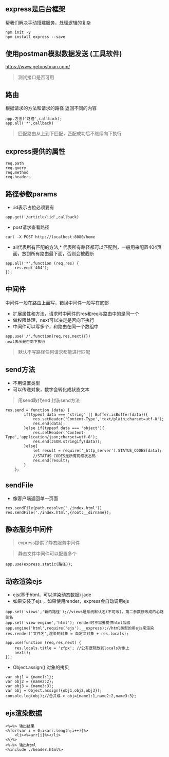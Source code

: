 ## express是后台框架
帮我们解决手动搭建服务，处理逻辑的复杂

```
npm init -y
npm install express --save  
```

## 使用postman模拟数据发送 (工具软件) 
https://www.getpostman.com/

> 测试接口是否可用

## 路由
根据请求的方法和请求的路径 返回不同的内容

```
app.方法('路径',callback);
app.all('*',callback)
```

> 匹配路由从上到下匹配，匹配成功后不继续向下执行

## express提供的属性
```
req.path
req.query
req.method
req.headers
```

## 路径参数params
- :id表示占位必须要有
```
app.get('/article/:id',callback)
```
- post请求查看路径
```
curl -X POST http://localhost:8080/home
```
- all代表所有匹配的方法,* 代表所有路径都可以匹配到，一般用来配置404页面，放到所有路由最下面，否则会被截断
```
app.all('*',function (req,res) {
    res.end('404');
});
```

## 中间件
中间件一般在路由上面写，错误中间件一般写在底部

- 扩展属性和方法，请求时中间件的res和req与路由中的是同一个
- 做权限处理，next可以决定是否向下执行
- 中间件可以写多个，和路由在同一个数组中
```
app.use('/',function(req,res,next){})
next表示是否向下执行
```

> 默认不写路径任何请求都能进行匹配

## send方法
- 不用设置类型
- 可以传递对象，数字会转化成状态文本

> 用send取代end
> 封装send方法
```
res.send = function (data) { 
        if(typeof data === 'string' || Buffer.isBuffer(data)){
            res.setHeader('Content-Type','text/plain;charset=utf-8');
            res.end(data);
        }else if(typeof data === 'object'){
            res.setHeader('Content-Type','application/json;charset=utf-8');
            res.end(JSON.stringify(data));
        }else{
            let result = require('_http_server').STATUS_CODES[data];
            //STATUS_CODES是所有网络状态码
            res.end(result);
        }
    };
```

## sendFile
- 像客户端返回单一页面
```
res.sendFile(path.resolve('./index.html'))
res.sendFile('./index.html',{root:__dirname});
```
## 静态服务中间件
> express提供了静态服务中间件

> 静态文件中间件可以配置多个

```
app.use(express.static(路径));
```

## 动态渲染ejs
- ejs(基于html，可以渲染动态数据) jade
- 如果安装了ejs ，如果使用render，express会自动调用ejs

```
app.set('views','新的路径');//views是系统默认名(不可改)，第二参数修改成的心路径名
app.set('view engine','html'); render时不需要提供html后缀
app.engine('html',require('ejs').__express);//html类型的用ejs来渲染
res.render('文件名',渲染的对象 = 自定义对象 + res.locals);
```

```//共有逻辑设置
app.use(function (req,res,next) {
    res.locals.title = 'zfpx'; //公有逻辑放到locals对象上
    next();
});
```

- Object.assign() 对象的拷贝

```
var obj1 = {name1:1};
var obj2 = {name2:2};
var obj3 = {name3:3};
var obj = Object.assign({obj1,obj2,obj3});
console.log(obj);//合并成-> obj={name1:1,name2:2,name3:3};
```

## ejs渲染数据
```
<%=%> 输出结果
<%for(var i = 0;i<arr.length;i++){%>
    <li><%=arr[i]%></li>
<%}%>
<%-%> 输出html
<%include ./header.html%>
```